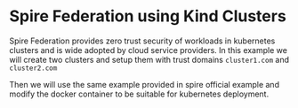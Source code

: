 # Spire Federation using Kind Clusters
Spire Federation provides zero trust security of workloads in kubernetes clusters and is wide adopted by cloud service
providers. In this example we will create two clusters and setup them with trust domains `cluster1.com` and `cluster2.com`

Then we will use the same example provided in spire official example and modify the docker container to be suitable
for kubernetes deployment.
